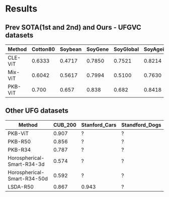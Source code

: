 # Results

## Prev SOTA(1st and 2nd) and Ours - UFGVC datasets

| Method | Cotton80 | Soybean | SoyGene | SoyGlobal | SoyAgeing |
|--------|-----|------|----------|---------|---------|
| CLE-ViT | 0.6333 | 0.4717 | 0.7850 | 0.7521 | 0.8214 |
| Mix-ViT | 0.6042 | 0.5617 | 0.7994| 0.5100 | 0.7630 |
| PKB-ViT | 0.700 | 0.657 | 0.838 | 0.682 | 0.8418 |

## Other UFG datasets

| Method | CUB_200 | Stanford_Cars | Standford_Dogs |
|--------|---------|---------------|----------------|
| PKB-ViT | 0.907 | ? | ? |
| PKB-R50 | 0.856 | ? | ? |
| PKB-R34 | 0.787 | ? | ? |
| Horospherical-Smart-R34-3d | 0.574 | ? | ? |
| Horospherical-Smart-R34-50d | 0.592 | ? | ? |
| LSDA-R50 | 0.867 | 0.943 | ? |